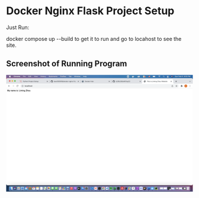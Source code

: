 # Docker Nginx Flask Project Setup

Just Run:

docker compose up --build to get it to run and go to locahost to see the site.

## Screenshot of Running Program

![Running Program](screenshots/Running.png)
